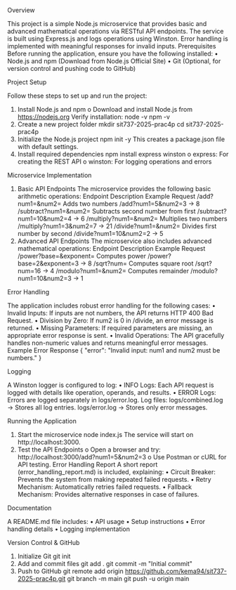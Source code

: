 Overview

This project is a simple Node.js microservice that provides basic and advanced mathematical operations via RESTful API endpoints. The service is built using Express.js and logs operations using Winston. Error handling is implemented with meaningful responses for invalid inputs.
Prerequisites
Before running the application, ensure you have the following installed:
•	Node.js and npm (Download from Node.js Official Site)
•	Git (Optional, for version control and pushing code to GitHub)

Project Setup

Follow these steps to set up and run the project:
1.	Install Node.js and npm
o	Download and install Node.js from https://nodejs.org
Verify installation:
node -v
npm -v
2.	Create a new project folder
mkdir sit737-2025-prac4p
cd sit737-2025-prac4p
3.	Initialize the Node.js project
npm init -y
This creates a package.json file with default settings.
4.	Install required dependencies
npm install express winston
o	express: For creating the REST API
o	winston: For logging operations and errors

Microservice Implementation

1. Basic API Endpoints
The microservice provides the following basic arithmetic operations:
Endpoint	Description	Example Request
/add?num1=&num2=	Adds two numbers	/add?num1=5&num2=3 → 8
/subtract?num1=&num2=	Subtracts second number from first	/subtract?num1=10&num2=4 → 6
/multiply?num1=&num2=	Multiplies two numbers	/multiply?num1=3&num2=7 → 21
/divide?num1=&num2=	Divides first number by second	/divide?num1=10&num2=2 → 5
2. Advanced API Endpoints
The microservice also includes advanced mathematical operations:
Endpoint	Description	Example Request
/power?base=&exponent=	Computes power	/power?base=2&exponent=3 → 8
/sqrt?num=	Computes square root	/sqrt?num=16 → 4
/modulo?num1=&num2=	Computes remainder	/modulo?num1=10&num2=3 → 1

Error Handling

The application includes robust error handling for the following cases:
•	Invalid Inputs: If inputs are not numbers, the API returns HTTP 400 Bad Request.
•	Division by Zero: If num2 is 0 in /divide, an error message is returned.
•	Missing Parameters: If required parameters are missing, an appropriate error response is sent.
•	Invalid Operations: The API gracefully handles non-numeric values and returns meaningful error messages.
Example Error Response
{
  "error": "Invalid input: num1 and num2 must be numbers."
}

Logging

A Winston logger is configured to log:
•	INFO Logs: Each API request is logged with details like operation, operands, and results.
•	ERROR Logs: Errors are logged separately in logs/error.log.
Log files:
logs/combined.log → Stores all log entries.
logs/error.log → Stores only error messages.

Running the Application

1.	Start the microservice
node index.js
The service will start on http://localhost:3000.
2.	Test the API Endpoints
o	Open a browser and try: http://localhost:3000/add?num1=5&num2=3
o	Use Postman or cURL for API testing.
Error Handling Report
A short report (error_handling_report.md) is included, explaining:
•	Circuit Breaker: Prevents the system from making repeated failed requests.
•	Retry Mechanism: Automatically retries failed requests.
•	Fallback Mechanism: Provides alternative responses in case of failures.

Documentation

A README.md file includes:
•	API usage
•	Setup instructions
•	Error handling details
•	Logging implementation

Version Control & GitHub
1.	Initialize Git
git init
2.	Add and commit files
git add .
git commit -m "Initial commit"
3.	Push to GitHub
git remote add origin https://github.com/kema94/sit737-2025-prac4p.git
git branch -m main
git push -u origin main

